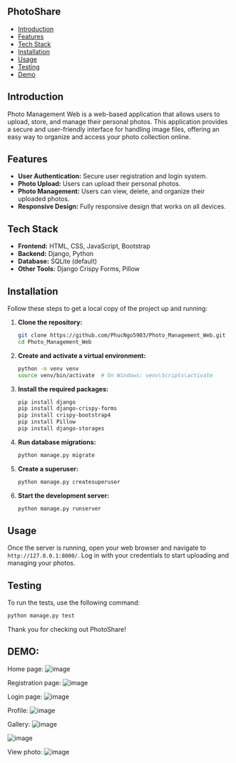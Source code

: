 ## PhotoShare
- [Introduction](#introduction)
- [Features](#features)
- [Tech Stack](#tech-stack)
- [Installation](#installation)
- [Usage](#usage)
- [Testing](#testing)
- [Demo](#demo)

## Introduction
Photo Management Web is a web-based application that allows users to upload, store, and manage their personal photos. This application provides a secure and user-friendly interface for handling image files, offering an easy way to organize and access your photo collection online.

## Features
- **User Authentication:** Secure user registration and login system.
- **Photo Upload:** Users can upload their personal photos.
- **Photo Management:** Users can view, delete, and organize their uploaded photos.
- **Responsive Design:** Fully responsive design that works on all devices.

## Tech Stack
- **Frontend:** HTML, CSS, JavaScript, Bootstrap
- **Backend:** Django, Python
- **Database:** SQLite (default)
- **Other Tools:** Django Crispy Forms, Pillow

## Installation
Follow these steps to get a local copy of the project up and running:

1. **Clone the repository:**
    ```bash
    git clone https://github.com/PhucNgo5903/Photo_Management_Web.git
    cd Photo_Management_Web
    ```

2. **Create and activate a virtual environment:**
    ```bash
    python -m venv venv
    source venv/bin/activate  # On Windows: venv\Scripts\activate
    ```

3. **Install the required packages:**
    ```bash
    pip install django
    pip install django-crispy-forms
    pip install crispy-bootstrap4
    pip install Pillow
    pip install django-storages
    ```

4. **Run database migrations:**
    ```bash
    python manage.py migrate
    ```

5. **Create a superuser:**
    ```bash
    python manage.py createsuperuser
    ```

6. **Start the development server:**
    ```bash
    python manage.py runserver
    ```

## Usage
Once the server is running, open your web browser and navigate to `http://127.0.0.1:8000/`. Log in with your credentials to start uploading and managing your photos.

## Testing
To run the tests, use the following command:
```bash
python manage.py test
```
Thank you for checking out PhotoShare! 

## DEMO:
Home page:
![image](https://github.com/user-attachments/assets/5689ec0d-71a1-4dca-a935-12773d370f8d)

Registration page:
![image](https://github.com/user-attachments/assets/a0919904-32ca-452a-955f-303affa330a3)

Login page:
![image](https://github.com/user-attachments/assets/6640a046-3d4a-4a31-9806-11a8438124dd)

Profile:
![image](https://github.com/user-attachments/assets/76f606e6-916e-4186-8b76-0577bbf5a169)


Gallery:
![image](https://github.com/user-attachments/assets/ed1c31ca-28ac-4dbf-bcd2-0ee8ecb310c5)

![image](https://github.com/user-attachments/assets/895ff5e2-2aa0-4dcc-84a2-e43fad06c199)

View photo:
![image](https://github.com/user-attachments/assets/82f4ce4a-3be8-4d65-8e6d-1a6dbea779df)




















